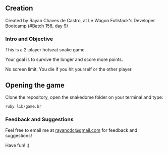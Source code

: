 ## Creation

Created by Rayan Chaves de Castro, at Le Wagon Fullstack's Developer Bootcamp (#Batch 158, day 9)

### Intro and Objective

This is a 2-player hotseat snake game.

Your goal is to survive the longer and score more points.

No screen limit. You die if you hit yourself or the other player.

## Opening the game

Clone the repository, open the snakedome folder on your terminal and type:

```bash
ruby lib/game.br
```

### Feedback and Suggestions

Feel free to email me at rayancdc@gmail.com for feedback and suggestions!

Have fun! :)
